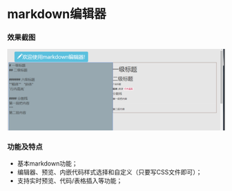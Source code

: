 # markdown编辑器
### 效果截图
![markdown](markdown编辑器.png)

### 功能及特点
- 基本markdown功能；
- 编辑器、预览、内嵌代码样式选择和自定义（只要写CSS文件即可）；
- 支持实时预览、代码/表格插入等功能；
